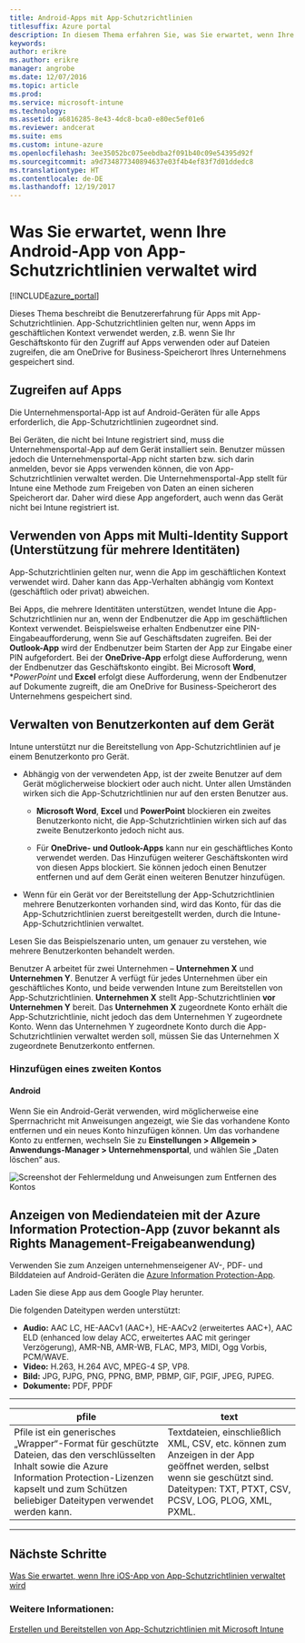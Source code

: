 ```yaml
---
title: Android-Apps mit App-Schutzrichtlinien
titlesuffix: Azure portal
description: In diesem Thema erfahren Sie, was Sie erwartet, wenn Ihre Android-App von App-Schutzrichtlinien verwaltet wird."
keywords: 
author: erikre
ms.author: erikre
manager: angrobe
ms.date: 12/07/2016
ms.topic: article
ms.prod: 
ms.service: microsoft-intune
ms.technology: 
ms.assetid: a6816285-8e43-4dc8-bca0-e80ec5ef01e6
ms.reviewer: andcerat
ms.suite: ems
ms.custom: intune-azure
ms.openlocfilehash: 3ee35052bc075eebdba2f091b40c09e54395d92f
ms.sourcegitcommit: a9d734877340894637e03f4b4ef83f7d01ddedc8
ms.translationtype: HT
ms.contentlocale: de-DE
ms.lasthandoff: 12/19/2017
---
```

# <a name="what-to-expect-when-your-android-app-is-managed-by-app-protection-policies"></a>Was Sie erwartet, wenn Ihre Android-App von App-Schutzrichtlinien verwaltet wird 

[!INCLUDE[azure_portal](./includes/azure_portal.md)]

Dieses Thema beschreibt die Benutzererfahrung für Apps mit App-Schutzrichtlinien. App-Schutzrichtlinien gelten nur, wenn Apps im geschäftlichen Kontext verwendet werden, z.B. wenn Sie Ihr Geschäftskonto für den Zugriff auf Apps verwenden oder auf Dateien zugreifen, die am OneDrive for Business-Speicherort Ihres Unternehmens gespeichert sind.
##  <a name="accessing-apps"></a>Zugreifen auf Apps

Die Unternehmensportal-App ist auf Android-Geräten für alle Apps erforderlich, die App-Schutzrichtlinien zugeordnet sind.

Bei Geräten, die nicht bei Intune registriert sind, muss die Unternehmensportal-App auf dem Gerät installiert sein. Benutzer müssen jedoch die Unternehmensportal-App nicht starten bzw. sich darin anmelden, bevor sie Apps verwenden können, die von App-Schutzrichtlinien verwaltet werden.
Die Unternehmensportal-App stellt für Intune eine Methode zum Freigeben von Daten an einen sicheren Speicherort dar. Daher wird diese App angefordert, auch wenn das Gerät nicht bei Intune registriert ist.


##  <a name="using-apps-with-multi-identity-support"></a>Verwenden von Apps mit Multi-Identity Support (Unterstützung für mehrere Identitäten)

App-Schutzrichtlinien gelten nur, wenn die App im geschäftlichen Kontext verwendet wird. Daher kann das App-Verhalten abhängig vom Kontext (geschäftlich oder privat) abweichen.

Bei Apps, die mehrere Identitäten unterstützen, wendet Intune die App-Schutzrichtlinien nur an, wenn der Endbenutzer die App im geschäftlichen Kontext verwendet.  Beispielsweise erhalten Endbenutzer eine PIN-Eingabeaufforderung, wenn Sie auf Geschäftsdaten zugreifen.  Bei der **Outlook-App** wird der Endbenutzer beim Starten der App zur Eingabe einer PIN aufgefordert. Bei der **OneDrive-App** erfolgt diese Aufforderung, wenn der Endbenutzer das Geschäftskonto eingibt.  Bei Microsoft **Word**, **PowerPoint* und **Excel** erfolgt diese Aufforderung, wenn der Endbenutzer auf Dokumente zugreift, die am OneDrive for Business-Speicherort des Unternehmens gespeichert sind.
##  <a name="managing-user-accounts-on-the-device"></a>Verwalten von Benutzerkonten auf dem Gerät

Intune unterstützt nur die Bereitstellung von App-Schutzrichtlinien auf je einem Benutzerkonto pro Gerät.

* Abhängig von der verwendeten App, ist der zweite Benutzer auf dem Gerät möglicherweise blockiert oder auch nicht. Unter allen Umständen wirken sich die App-Schutzrichtlinien nur auf den ersten Benutzer aus.

  * **Microsoft Word**, **Excel** und **PowerPoint** blockieren ein zweites Benutzerkonto nicht, die App-Schutzrichtlinien wirken sich auf das zweite Benutzerkonto jedoch nicht aus.

  * Für **OneDrive- und Outlook-Apps** kann nur ein geschäftliches Konto verwendet werden.  Das Hinzufügen weiterer Geschäftskonten wird von diesen Apps blockiert.  Sie können jedoch einen Benutzer entfernen und auf dem Gerät einen weiteren Benutzer hinzufügen.


* Wenn für ein Gerät vor der Bereitstellung der App-Schutzrichtlinien mehrere Benutzerkonten vorhanden sind, wird das Konto, für das die App-Schutzrichtlinien zuerst bereitgestellt werden, durch die Intune-App-Schutzrichtlinien verwaltet.


Lesen Sie das Beispielszenario unten, um genauer zu verstehen, wie mehrere Benutzerkonten behandelt werden.

Benutzer A arbeitet für zwei Unternehmen – **Unternehmen X** und **Unternehmen Y**. Benutzer A verfügt für jedes Unternehmen über ein geschäftliches Konto, und beide verwenden Intune zum Bereitstellen von App-Schutzrichtlinien. **Unternehmen X** stellt App-Schutzrichtlinien **vor** **Unternehmen Y** bereit. Das **Unternehmen X** zugeordnete Konto erhält die App-Schutzrichtlinie, nicht jedoch das dem Unternehmen Y zugeordnete Konto. Wenn das Unternehmen Y zugeordnete Konto durch die App-Schutzrichtlinien verwaltet werden soll, müssen Sie das Unternehmen X zugeordnete Benutzerkonto entfernen.
### <a name="adding-a-second-account"></a>Hinzufügen eines zweiten Kontos
####  <a name="android"></a>Android
Wenn Sie ein Android-Gerät verwenden, wird möglicherweise eine Sperrnachricht mit Anweisungen angezeigt, wie Sie das vorhandene Konto entfernen und ein neues Konto hinzufügen können.  Um das vorhandene Konto zu entfernen, wechseln Sie zu **Einstellungen &gt; Allgemein &gt; Anwendungs-Manager &gt; Unternehmensportal**, und wählen Sie „Daten löschen“ aus.

![Screenshot der Fehlermeldung und Anweisungen zum Entfernen des Kontos](./media/android-switch-user.png)

##  <a name="viewing-media-files-with-the-azure-information-protection-app-previously-known-as-rights-management-sharing-app"></a>Anzeigen von Mediendateien mit der Azure Information Protection-App (zuvor bekannt als Rights Management-Freigabeanwendung)
Verwenden Sie zum Anzeigen unternehmenseigener AV-, PDF- und Bilddateien auf Android-Geräten die [Azure Information Protection-App](https://play.google.com/store/apps/details?id=com.microsoft.ipviewer).

Laden Sie diese App aus dem Google Play herunter.  

Die folgenden Dateitypen werden unterstützt:

* **Audio:** AAC LC, HE-AACv1 (AAC+), HE-AACv2 (erweitertes AAC+), AAC ELD (enhanced low delay ACC, erweitertes AAC mit geringer Verzögerung), AMR-NB, AMR-WB, FLAC, MP3, MIDI, Ogg Vorbis, PCM/WAVE.
* **Video:** H.263, H.264 AVC, MPEG-4 SP, VP8.
* **Bild:** JPG, PJPG, PNG, PPNG, BMP, PBMP, GIF, PGIF, JPEG, PJPEG.
* **Dokumente:** PDF, PPDF

------------
|**pfile**|**text**|
|----|----|
|Pfile ist ein generisches „Wrapper“-Format für geschützte Dateien, das den verschlüsselten Inhalt sowie die Azure Information Protection-Lizenzen kapselt und zum Schützen beliebiger Dateitypen verwendet werden kann.|Textdateien, einschließlich XML, CSV, etc. können zum Anzeigen in der App geöffnet werden, selbst wenn sie geschützt sind. Dateitypen: TXT, PTXT, CSV, PCSV, LOG, PLOG, XML, PXML.|
---------------
## <a name="next-steps"></a>Nächste Schritte
[Was Sie erwartet, wenn Ihre iOS-App von App-Schutzrichtlinien verwaltet wird](app-protection-enabled-apps-ios.md)

### <a name="see-also"></a>Weitere Informationen:
[Erstellen und Bereitstellen von App-Schutzrichtlinien mit Microsoft Intune](app-protection-policies.md)
